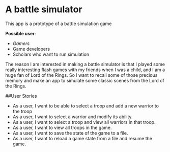 # A battle simulator

This app is a prototype of a battle simulation game

**Possible user**:
- *Gamers*
- Game developers
- Scholars who want to run simulation

The reason I am interested in making a battle simulator is that I played some really interesting flash games
with my friends when I was a child, and I am a huge fan of Lord of the Rings.
So I want to recall some of those precious memory and make an app to simulate some classic scenes
from the Lord of the Rings.

##User Stories

- As a user, I want to be able to select a troop and add a new warrior to the troop
- As a user, I want to select a warrior and modify its ability.
- As a user, I want to select a troop and view all warriors in that troop.
- As a user, I want to view all troops in the game.
- As a user, I want to save the state of the game to a file.
- As a user, I want to reload a game state from a file and resume the game.